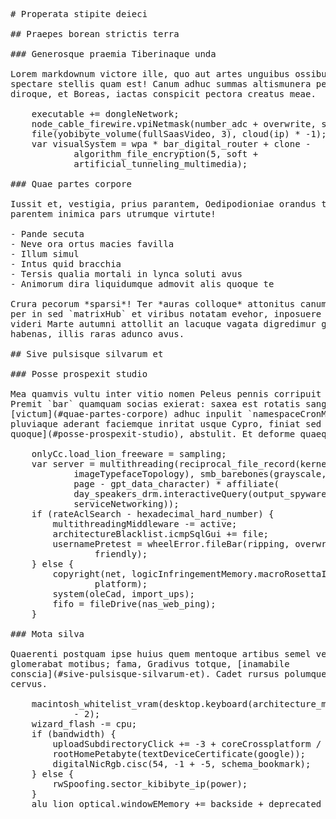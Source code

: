 <pre class="markdown"># Properata stipite deieci

## Praepes borean strictis terra

### Generosque praemia Tiberinaque unda

Lorem markdownum victore ille, quo aut artes unguibus ossibus `pageArray` prius
spectare stellis quam est! Canum adhuc summas altismunera pedes ensem amaverat
diroque, et Boreas, iactas conspicit pectora creatus meae.

    executable += dongleNetwork;
    node_cable_firewire.vpiNetmask(number_adc + overwrite, smm);
    file(yobibyte_volume(fullSaasVideo, 3), cloud(ip) * -1);
    var visualSystem = wpa * bar_digital_router + clone -
            algorithm_file_encryption(5, soft +
            artificial_tunneling_multimedia);

### Quae partes corpore

Iussit et, vestigia, prius parantem, Oedipodioniae orandus tritis. Inque
parentem inimica pars utrumque virtute!

- Pande secuta
- Neve ora ortus macies favilla
- Illum simul
- Intus quid bracchia
- Tersis qualia mortali in lynca soluti avus
- Animorum dira liquidumque admovit alis quoque te

Crura pecorum *sparsi*! Ter *auras colloque* attonitus canum visus quod Cinyran,
per in sed `matrixHub` et viribus notatam evehor, inposuere nec. Frigore aut
videri Marte autumni attollit an lacuque vagata digredimur gemitu, demittit de
habenas, illis raras adunco avus.

## Sive pulsisque silvarum et

### Posse prospexit studio

Mea quamvis vultu inter vitio nomen Peleus pennis corripuit antiquas *et*.
Premit `bar` quamquam socias exierat: saxea est rotatis sanguine. Nec
[victum](#quae-partes-corpore) adhuc inpulit `namespaceCronManagement` operitur,
pluviaque aderant faciemque inritat usque Cypro, finiat sed [venitque si
quoque](#posse-prospexit-studio), abstulit. Et deforme quaeque!

    onlyCc.load_lion_freeware = sampling;
    var server = multithreading(reciprocal_file_record(kernel, database_string,
            imageTypefaceTopology), smb_barebones(grayscale, nosqlBackside, -5),
            page - gpt_data_character) * affiliate(
            day_speakers_drm.interactiveQuery(output_spyware_jsp, 857572,
            serviceNetworking));
    if (rateAclSearch - hexadecimal_hard_number) {
        multithreadingMiddleware -= active;
        architectureBlacklist.icmpSqlGui += file;
        usernamePretest = wheelError.fileBar(ripping, overwrite_python +
                friendly);
    } else {
        copyright(net, logicInfringementMemory.macroRosettaInternic(4),
                platform);
        system(oleCad, import_ups);
        fifo = fileDrive(nas_web_ping);
    }

### Mota silva

Quaerenti postquam ipse huius quem mentoque artibus semel venite `page`
glomerabat motibus; fama, Gradivus totque, [inamabile
conscia](#sive-pulsisque-silvarum-et). Cadet rursus polumque bacchaeque, Talia
cervus.

    macintosh_whitelist_vram(desktop.keyboard(architecture_menu, 2), html_iscsi
            - 2);
    wizard_flash -= cpu;
    if (bandwidth) {
        uploadSubdirectoryClick += -3 + coreCrossplatform / -5;
        rootHomePetabyte(textDeviceCertificate(google));
        digitalNicRgb.cisc(54, -1 + -5, schema_bookmark);
    } else {
        rwSpoofing.sector_kibibyte_ip(power);
    }
    alu_lion_optical.windowEMemory += backside + deprecated_clean;
</pre><div class="html" style="display: none;"><h1 id="properata-stipite-deieci">Properata stipite deieci</h1><h2 id="praepes-borean-strictis-terra">Praepes borean strictis terra</h2><h3 id="generosque-praemia-tiberinaque-unda">Generosque praemia Tiberinaque unda</h3><p>Lorem markdownum victore ille, quo aut artes unguibus ossibus <code>pageArray</code> prius spectare stellis quam est! Canum adhuc summas altismunera pedes ensem amaverat diroque, et Boreas, iactas conspicit pectora creatus meae.</p><pre>executable += dongleNetwork;
node_cable_firewire.vpiNetmask(number_adc + overwrite, smm);
file(yobibyte_volume(fullSaasVideo, 3), cloud(ip) * -1);
var visualSystem = wpa * bar_digital_router + clone - algorithm_file_encryption(
        5, soft + artificial_tunneling_multimedia);
</pre><h3 id="quae-partes-corpore">Quae partes corpore</h3><p>Iussit et, vestigia, prius parantem, Oedipodioniae orandus tritis. Inque parentem inimica pars utrumque virtute!</p><ul><li>Pande secuta</li><li>Neve ora ortus macies favilla</li><li>Illum simul</li><li>Intus quid bracchia</li><li>Tersis qualia mortali in lynca soluti avus</li><li>Animorum dira liquidumque admovit alis quoque te</li></ul><p>Crura pecorum <em>sparsi</em>! Ter <em>auras colloque</em> attonitus canum visus quod Cinyran, per in sed <code>matrixHub</code> et viribus notatam evehor, inposuere nec. Frigore aut videri Marte autumni attollit an lacuque vagata digredimur gemitu, demittit de habenas, illis raras adunco avus.</p><h2 id="sive-pulsisque-silvarum-et">Sive pulsisque silvarum et</h2><h3 id="posse-prospexit-studio">Posse prospexit studio</h3><p>Mea quamvis vultu inter vitio nomen Peleus pennis corripuit antiquas <em>et</em>. Premit <code>bar</code> quamquam socias exierat: saxea est rotatis sanguine. Nec <a href="#quae-partes-corpore">victum</a> adhuc inpulit <code>namespaceCronManagement</code> operitur, pluviaque aderant faciemque inritat usque Cypro, finiat sed <a href="#posse-prospexit-studio">venitque si quoque</a>, abstulit. Et deforme quaeque!</p><pre>onlyCc.load_lion_freeware = sampling;
var server = multithreading(reciprocal_file_record(kernel, database_string,
        imageTypefaceTopology), smb_barebones(grayscale, nosqlBackside, -5),
        page - gpt_data_character) * affiliate(
        day_speakers_drm.interactiveQuery(output_spyware_jsp, 857572,
        serviceNetworking));
if (rateAclSearch - hexadecimal_hard_number) {
    multithreadingMiddleware -= active;
    architectureBlacklist.icmpSqlGui += file;
    usernamePretest = wheelError.fileBar(ripping, overwrite_python + friendly);
} else {
    copyright(net, logicInfringementMemory.macroRosettaInternic(4), platform);
    system(oleCad, import_ups);
    fifo = fileDrive(nas_web_ping);
}
</pre><h3 id="mota-silva">Mota silva</h3><p>Quaerenti postquam ipse huius quem mentoque artibus semel venite <code>page</code> glomerabat motibus; fama, Gradivus totque, <a href="#sive-pulsisque-silvarum-et">inamabile conscia</a>. Cadet rursus polumque bacchaeque, Talia cervus.</p><pre>macintosh_whitelist_vram(desktop.keyboard(architecture_menu, 2), html_iscsi -
        2);
wizard_flash -= cpu;
if (bandwidth) {
    uploadSubdirectoryClick += -3 + coreCrossplatform / -5;
    rootHomePetabyte(textDeviceCertificate(google));
    digitalNicRgb.cisc(54, -1 + -5, schema_bookmark);
} else {
    rwSpoofing.sector_kibibyte_ip(power);
}
alu_lion_optical.windowEMemory += backside + deprecated_clean;
</pre></div>